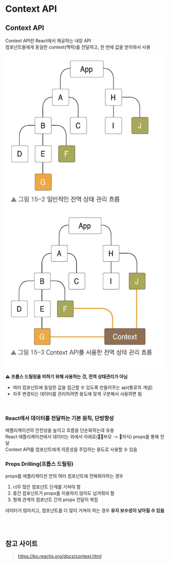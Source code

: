 # Context API

## Context API

Context API란 React에서 제공하는 내장 API  
컴포넌트들에게 동일한 context(맥락)를 전달하고, 한 번에 값을 받아와서 사용  

![](../Images/contextapi_1.png)  
![](../Images/contextapi_2.png)

⚠️ **프롭스 드릴링을 피하기 위해 사용하는 것, 전역 상태관리가 아님**  
* 여러 컴포넌트에 동일한 값을 접근할 수 있도록 만들어주는 api(통로의 개념)
* 자주 변경되는 데이터를 관리하려면 용도에 맞게 구분해서 사용하면 됨

<br>

### React에서 데이터를 전달하는 기본 원칙, 단방향성

애플리케이션의 안전성을 높이고 흐름을 단순화하는데 유용  
React 애플리케이션에서 데이터는 위에서 아래로(👨‍👩‍부모 -> 👧자식) props를 통해 전달   
Context API를 컴포넌트에게 의존성을 주입하는 용도로 사용할 수 있음


### Props Drilling(프롭스 드릴링) 

props를 애플리케이션 안의 여러 컴포넌트에 전해줘야하는 경우

1. 너무 많은 컴포넌트 단계를 거쳐야 함
2. 중간 컴포넌트가 props를 이용하지 않아도 넘겨줘야 함
3. 형제 관계의 컴포넌트 간의 props 전달이 복잡

데이터가 많아지고, 컴포넌트를 더 많이 거쳐야 하는 경우 **유지 보수성이 낮아질 수 있음**

<br><br>

## 참고 사이트

> https://ko.reactjs.org/docs/context.html  
